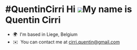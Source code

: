 #QuentinCirri
Hi ![](https://user-images.githubusercontent.com/18350557/176309783-0785949b-9127-417c-8b55-ab5a4333674e.gif)My name is Quentin Cirri
=====================================================================================================================================

*   🌍  I'm based in Liege, Belgium
*   ✉️  You can contact me at [cirri.quentin@gmail.com](mailto:cirri.quentin@gmail.com)
